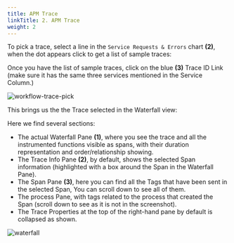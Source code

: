 ```yaml
---
title: APM Trace
linkTitle: 2. APM Trace
weight: 2
---
```


To pick a trace, select a line in the `Service Requests & Errors` chart **(2)**, when the dot appears click to get a list of sample traces:

Once you have the list of sample traces, click on the blue **(3)** Trace ID Link (make sure it has the same three services mentioned in the Service Column.)

![workflow-trace-pick](../../images/selecting-a-trace.png)

This brings us the the Trace selected in the Waterfall view:

Here we find several sections:  

* The actual Waterfall Pane **(1)**, where you see the trace and all the instrumented functions visible as spans, with their duration representation and order/relationship showing.
* The Trace Info Pane  **(2)**,  by default, shows the selected Span information (highlighted with a box around the Span in the Waterfall Pane).
* The Span Pane **(3)**, here you can find all the Tags that have been sent in the selected Span, You can scroll down to see all of them.
* The process Pane, with tags related to the process that created the Span (scroll down to see as it is not in the screenshot).
* The Trace Properties at the top of the right-hand pane by default is collapsed as shown.

![waterfall](../../images/waterfall-view.png)
